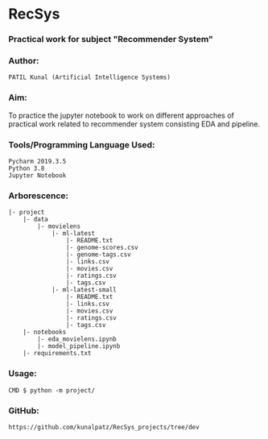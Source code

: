# RecSys 
### Practical work for subject "Recommender System"

### Author:
```
PATIL Kunal (Artificial Intelligence Systems)
```

### Aim:
To practice the jupyter notebook to work on different approaches of practical work related to recommender system consisting EDA and pipeline.

### Tools/Programming Language Used:
```
Pycharm 2019.3.5
Python 3.8
Jupyter Notebook
```

### Arborescence:
```
|- project
    |- data 
        |- movielens
            |- ml-latest
                |- README.txt
                |- genome-scores.csv
                |- genome-tags.csv
                |- links.csv
                |- movies.csv
                |- ratings.csv
                |- tags.csv
            |- ml-latest-small
                |- README.txt                
                |- links.csv
                |- movies.csv
                |- ratings.csv
                |- tags.csv
    |- notebooks
        |- eda_movielens.ipynb
        |- model_pipeline.ipynb
    |- requirements.txt
```

### Usage:
```
CMD $ python -m project/
```

### GitHub:
```
https://github.com/kunalpatz/RecSys_projects/tree/dev
```
